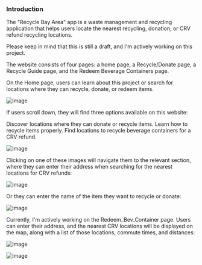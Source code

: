 ### Introduction 

The "Recycle Bay Area" app is a waste management and recycling application that helps users locate the nearest recycling, donation, or CRV refund recycling locations.

Please keep in mind that this is still a draft, and I'm actively working on this project.

The website consists of four pages: a home page, a Recycle/Donate page, a Recycle Guide page, and the Redeem Beverage Containers page.

On the Home page, users can learn about this project or search for locations where they can recycle, donate, or redeem items.

![image](https://github.com/annaaristova/recycle-app/assets/117958582/ccac7b1c-71e6-42df-89a6-040de9feb391)

If users scroll down, they will find three options available on this website:

Discover locations where they can donate or recycle items.
Learn how to recycle items properly.
Find locations to recycle beverage containers for a CRV refund.

![image](https://github.com/annaaristova/recycle-app/assets/117958582/434737c2-7fe5-4903-85c5-2bb281a31fd0)

Clicking on one of these images will navigate them to the relevant section, where they can enter their address when searching for the nearest locations for CRV refunds:

![image](https://github.com/annaaristova/recycle-app/assets/117958582/43b2aaf6-5b04-4655-be74-c88d617a8afd)

Or they can enter the name of the item they want to recycle or donate:

![image](https://github.com/annaaristova/recycle-app/assets/117958582/21825a14-9abd-4f8c-a4e8-a49aa6e61a0b)

Currently, I'm actively working on the Redeem_Bev_Container page. Users can enter their address, and the nearest CRV locations will be displayed on the map, along with a list of those locations, commute times, and distances:

![image](https://github.com/annaaristova/recycle-app/assets/117958582/1ffdcf4d-c394-4132-9d00-4744cc52b893)

![image](https://github.com/annaaristova/recycle-app/assets/117958582/bc734d7c-8afd-45c9-a1be-3f36efde50c4)

